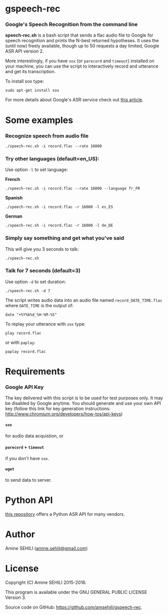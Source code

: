 # gspeech-rec

### Google's Speech Recognition from the command line

**speech-rec.sh** is a bash script that sends a flac audio file to Google for speech recognition and prints the N-best returned hypotheses. It uses the (until now) freely available, though up to 50 requests a day limited, Google ASR API version 2.

More interestingly, if you have `sox` (or `parecord` and `timeout`) installed on your machine, you can use the script to interactively record and utterance and get its transcription.

To install sox type:

    sudo apt-get install sox

For more details about Google's ASR service check out [this article](https://aminesehili.wordpress.com/2015/02/08/on-the-use-of-googles-speech-recognition-api-version-2/).

# Some examples

### Recognize speech from audio file
    ./speech-rec.sh -i record.flac --rate 16000

### Try other languages (default=en_US):

Use option `-l` to set language:

**French**

    ./speech-rec.sh -i record.flac --rate 16000 --language fr_FR

**Spanish**

    ./speech-rec.sh -i record.flac -r 16000 -l es_ES

**German**

    ./speech-rec.sh -i record.flac -r 16000 -l de_DE

### Simply say something and get what you've said

This will give you 3 seconds to talk:

    ./speech-rec.sh
   
### Talk for 7 seconds (default=3)

Use option `-d` to set duration:

    ./speech-rec.sh -d 7
   
The script writes audio data into an audio file named `record_DATE_TIME.flac` where `DATE_TIME` is the output of:

    date "+%Y%b%d_%H-%M-%S"
    
To replay your utterance with `sox` type:

    play record.flac
    
or with `paplay`:

    paplay record.flac
   
# Requirements
### Google API Key
The key delivered with this script is to be used for test purposes only. It may be disabled by Google anytime. You should generate and use your own API key (follow this link for key generation instructions: http://www.chromium.org/developers/how-tos/api-keys)

#### `sox`
for audio data acquistion, or

#### `parecord` + `timeout`

if you don't have `sox`.

#### `wget`
to send data to server.


# Python API

[this repository](https://github.com/Uberi/speech_recognition/) offers a Python ASR API for many vendors.

# Author
Amine SEHILI (<amine.sehili@gmail.com>)

# License
Copyright (C) Amine SEHILI 2015-2016.

This program is available under the GNU GENERAL PUBLIC LICENSE Version 3.

Source code on GitHub: https://github.com/amsehili/gspeech-rec.


